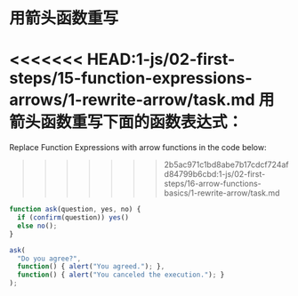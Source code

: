 
# 用箭头函数重写

<<<<<<< HEAD:1-js/02-first-steps/15-function-expressions-arrows/1-rewrite-arrow/task.md
用箭头函数重写下面的函数表达式：
=======
Replace Function Expressions with arrow functions in the code below:
>>>>>>> 2b5ac971c1bd8abe7b17cdcf724afd84799b6cbd:1-js/02-first-steps/16-arrow-functions-basics/1-rewrite-arrow/task.md

```js run
function ask(question, yes, no) {
  if (confirm(question)) yes()
  else no();
}

ask(
  "Do you agree?",
  function() { alert("You agreed."); },
  function() { alert("You canceled the execution."); }
);
```
